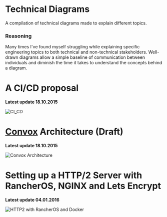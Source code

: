 # Technical Diagrams

A compilation of technical diagrams made to explain different topics.

### Reasoning

Many times I've found myself struggling while explaining specific engineering topics to both technical and non-technical stakeholders. Well-drawn diagrams allow a simple baseline of communication between individuals and diminish the time it takes to understand the concepts behind a diagram.

# A CI/CD proposal

**Latest update 18.10.2015**

![CI_CD](https://raw.githubusercontent.com/jjperezaguinaga/technical-diagrams/master/diagrams/CI_CD.png)

# [Convox](http://convox.com/) Architecture (Draft)

**Latest update 18.10.2015**

![Convox Architecture](https://raw.githubusercontent.com/jjperezaguinaga/technical-diagrams/master/diagrams/Convox_Architecture.png)

# Setting up a HTTP/2 Server with RancherOS, NGINX and Lets Encrypt

**Latest update 04.01.2016**

![HTTP2 with RancherOS and Docker](https://raw.githubusercontent.com/jjperezaguinaga/technical-diagrams/master/diagrams/RancherOS_HTTP2.jpg)

